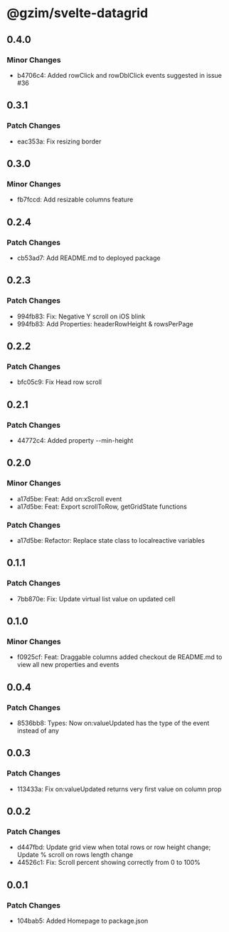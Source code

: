 # @gzim/svelte-datagrid

## 0.4.0

### Minor Changes

- b4706c4: Added rowClick and rowDblClick events suggested in issue #36

## 0.3.1

### Patch Changes

- eac353a: Fix resizing border

## 0.3.0

### Minor Changes

- fb7fccd: Add resizable columns feature

## 0.2.4

### Patch Changes

- cb53ad7: Add README.md to deployed package

## 0.2.3

### Patch Changes

- 994fb83: Fix: Negative Y scroll on iOS blink
- 994fb83: Add Properties: headerRowHeight & rowsPerPage

## 0.2.2

### Patch Changes

- bfc05c9: Fix Head row scroll

## 0.2.1

### Patch Changes

- 44772c4: Added property --min-height

## 0.2.0

### Minor Changes

- a17d5be: Feat: Add on:xScroll event
- a17d5be: Feat: Export scrollToRow, getGridState functions

### Patch Changes

- a17d5be: Refactor: Replace state class to localreactive variables

## 0.1.1

### Patch Changes

- 7bb870e: Fix: Update virtual list value on updated cell

## 0.1.0

### Minor Changes

- f0925cf: Feat: Draggable columns added checkout de README.md to view all new properties and events

## 0.0.4

### Patch Changes

- 8536bb8: Types: Now on:valueUpdated has the type of the event instead of any

## 0.0.3

### Patch Changes

- 113433a: Fix on:valueUpdated returns very first value on column prop

## 0.0.2

### Patch Changes

- d447fbd: Update grid view when total rows or row height change; Update % scroll on rows length change
- 44526c1: Fix: Scroll percent showing correctly from 0 to 100%

## 0.0.1

### Patch Changes

- 104bab5: Added Homepage to package.json
